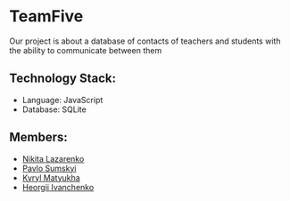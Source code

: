 # TeamFive
Our project is about a database of contacts of teachers and students with the ability to communicate between them

## Technology Stack:
- Language: JavaScript
- Database: SQLite

## Members:
- [Nikita Lazarenko](https://github.com/UniversalCorn)
- [Pavlo Sumskyi](https://github.com/paulsumskoy)
- [Kyryl Matyukha](https://github.com/Kimlil-hype)
- [Heorgii Ivanchenko](https://github.com/gorg333)

